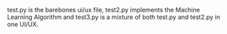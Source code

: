 test.py is the barebones ui/ux file, test2.py implements the Machine Learning Algorithm and test3.py is a mixture of both test.py and test2.py in one UI/UX.

